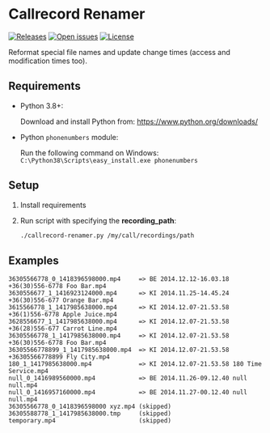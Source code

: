 # Callrecord Renamer
[![Releases](https://img.shields.io/github/release/andras-tim/callrecord-renamer.svg)](https://github.com/andras-tim/callrecord-renamer/releases)
[![Open issues](https://img.shields.io/github/issues/andras-tim/callrecord-renamer.svg)](https://github.com/andras-tim/callrecord-renamer/issues)
[![License](https://img.shields.io/badge/license-GPL%202.0-blue.svg)](https://github.com/andras-tim/callrecord-renamer/blob/master/LICENSE)

Reformat special file names and update change times (access and modification times too).


## Requirements

* Python 3.8+:

   Download and install Python from: https://www.python.org/downloads/

* Python ``phonenumbers`` module:

   Run the following command on Windows: `C:\Python38\Scripts\easy_install.exe phonenumbers`


## Setup

1. Install requirements
2. Run script with specifying the **recording_path**:

    ```bash
    ./callrecord-renamer.py /my/call/recordings/path
    ```

## Examples
```
36305566778_0_1418396598000.mp4     => BE 2014.12.12-16.03.18 +36(30)556-6778 Foo Bar.mp4
3630556677_1_1416923124000.mp4      => KI 2014.11.25-14.45.24 +36(30)556-677 Orange Bar.mp4
3615566778_1_1417985638000.mp4      => KI 2014.12.07-21.53.58 +36(1)556-6778 Apple Juice.mp4
3628556677_1_1417985638000.mp4      => KI 2014.12.07-21.53.58 +36(28)556-677 Carrot Line.mp4
36305566778_1_1417985638000.mp4     => KI 2014.12.07-21.53.58 +36(30)556-6778 Foo Bar.mp4
36305566778899_1_1417985638000.mp4  => KI 2014.12.07-21.53.58 +36305566778899 Fly City.mp4
180_1_1417985638000.mp4             => KI 2014.12.07-21.53.58 180 Time Service.mp4
null_0_1416989560000.mp4            => BE 2014.11.26-09.12.40 null null.mp4
null_0_1416957160000.mp4            => BE 2014.11.27-00.12.40 null null.mp4
36305566778_0_1418396598000 xyz.mp4 (skipped)
36305588778_1_1417985638000.tmp     (skipped)
temporary.mp4                       (skipped)
```
